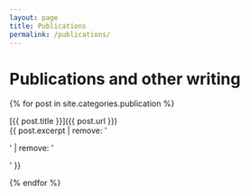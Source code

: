 ```yaml
---
layout: page
title: Publications
permalink: /publications/
---
```


# Publications and other writing

{% for post in site.categories.publication %}

[{{ post.title }}]({{ post.url }})  
{{ post.excerpt | remove: '<p>' | remove: '</p>' }}

{% endfor %}
